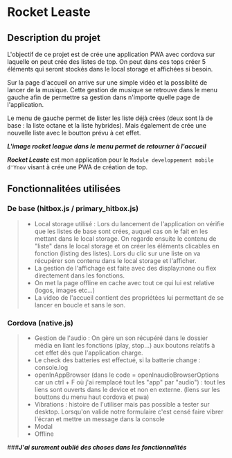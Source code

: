 # Rocket Leaste

## Description du projet 

L'objectif de ce projet est de crée une application PWA avec cordova sur laquelle on peut crée des listes de top. On peut dans ces tops créer 5 éléments qui seront stockés dans le local storage et affichées si besoin.

Sur la page d'accueil on arrive sur une simple vidéo et la possiblité de lancer de la musique. Cette gestion de musique se retrouve dans le menu gauche afin de permettre sa gestion dans n'importe quelle page de l'application.

Le menu de gauche permet de lister les liste déjà crées (deux sont là de base : la liste octane et la liste hybrides). Mais également de crée une nouvelle liste avec le boutton prévu à cet effet.

***L'image rocket league dans le menu permet de retourner à l'accueil***

***Rocket Leaste*** est mon application pour le `Module developpement mobile d'Ynov` visant à crée une PWA de création de top.

## Fonctionnalitées utilisées

### De base (hitbox.js / primary_hitbox.js)
>- Local storage utilisé : Lors du lancement de l'application on vérifie que les listes de base sont crées, auquel cas on le fait en les mettant dans le local storage. On regarde ensuite le contenu de "liste" dans le local storage et on créer les éléments clicables en fonction (listing des listes). Lors du clic sur une liste on va récupérer son contenu dans le local storage et l'afficher.
>- La gestion de l'affichage est faite avec des display:none ou flex directement dans les fonctions.
>- On met la page offline en cache avec tout ce qui lui est relative (logos, images etc...)
>- La video de l'accueil contient des propriétées lui permettant de se lancer en boucle et sans le son.

### Cordova (native.js)
>- Gestion de l'audio : On gère un son récupéré dans le dossier média en liant les fonctions (play, stop...) aux boutons relatifs à cet effet dès que l'application charge. 
>- Le check des batteries est effectué, si la batterie change : console.log
>- openInAppBrowser (dans le code = openInaudioBrowserOptions car un ctrl + F où j'ai remplacé tout les "app" par "audio") : tout les liens sont ouverts dans le device et non en externe. (liens sur les bouttons du menu haut cordova et pwa)
>- Vibrations : histoire de l'utiliser mais pas possible a tester sur desktop. Lorsqu'on valide notre formulaire c'est censé faire vibrer l'écran et mettre un message dans la console
>- Modal 
>- Offline


###***J'ai surement oublié des choses dans les fonctionnalités***
